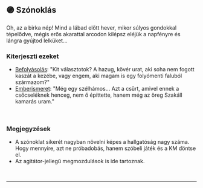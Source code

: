 ## 🟣 Szónoklás

Oh, az a birka nép! Mind a lábad előtt hever, mikor súlyos gondokkal tépelődve, mégis erős akarattal arcodon kilépsz eléjük a napfényre és lángra gyújtod lelküket...

### Kiterjeszti ezeket

- [Befolyásolás](../kepzettsegek.primer.altalanos/befolyasolas.md): "Kit választotok? A hazug, kövér urat, aki soha nem fogott kaszát a kezébe, vagy engem, aki magam is egy folyómenti faluból származom?"
- [Emberismeret](../kepzettsegek.primer.altalanos/emberismeret.md): "Még egy szélhámos... Azt a csűrt, amivel ennek a csőcseléknek henceg, nem ő építtette, hanem még az öreg Szakáll kamarás uram."

<br />

### Megjegyzések

- A szónoklat sikerét nagyban növelni képes a hallgatóság nagy száma. Hogy mennyire, azt ne próbadobás, hanem szóbeli játék és a KM döntse el.
- Az agitátor-jellegű megmozdulások is ide tartoznak.

<br />

---
